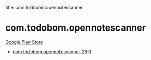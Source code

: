 title: com.todobom.opennotescanner
# com.todobom.opennotescanner


[Google Play Store](https://play.google.com/store/apps/details?id=com.todobom.opennotescanner)


* [com.todobom.opennotescanner-26-1](./com.todobom.opennotescanner-26-1/)